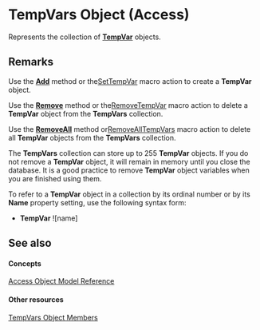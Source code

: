 
# TempVars Object (Access)

Represents the collection of  **[TempVar](4a0429e6-bcfa-7a8b-7030-6e88c2f1a71d.md)** objects.


## Remarks

Use the  **[Add](836e449c-35ff-4089-857a-403c9fc97592.md)** method or the[SetTempVar](http://msdn.microsoft.com/library/9c3b7bee-02c5-efbf-1276-4c4a1f7802d9%28Office.15%29.aspx) macro action to create a **TempVar** object.

Use the  **[Remove](a9ab9ff2-5bfc-d001-f5eb-9929907bc1b2.md)** method or the[RemoveTempVar](http://msdn.microsoft.com/library/409fd836-4a53-cefd-4264-8cee0fa8ac52%28Office.15%29.aspx) macro action to delete a **TempVar** object from the **TempVars** collection.

Use the  **[RemoveAll](1b278bda-9f28-8fd7-0408-3a2a4d3e1a74.md)** method or[RemoveAllTempVars](http://msdn.microsoft.com/library/409fd836-4a53-cefd-4264-8cee0fa8ac52%28Office.15%29.aspx) macro action to delete all **TempVar** objects from the **TempVars** collection.

The  **TempVars** collection can store up to 255 **TempVar** objects. If you do not remove a **TempVar** object, it will remain in memory until you close the database. It is a good practice to remove **TempVar** object variables when you are finished using them.

To refer to a  **TempVar** object in a collection by its ordinal number or by its **Name** property setting, use the following syntax form:


-  **TempVar** ![name]
    

## See also


#### Concepts


[Access Object Model Reference](2de134a4-6c5c-d2a3-8377-f4dd973ba650.md)
#### Other resources


[TempVars Object Members](5c83c870-c66c-8fd9-0ac6-06766b14a6fc.md)
